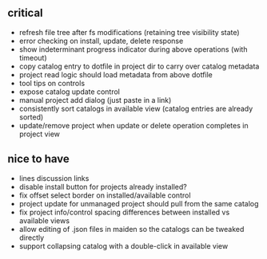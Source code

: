 ## critical

* refresh file tree after fs modifications (retaining tree visibility state)
* error checking on install, update, delete response
* show indeterminant progress indicator during above operations (with timeout)
* copy catalog entry to dotfile in project dir to carry over catalog metadata
* project read logic should load metadata from above dotfile
* tool tips on controls
* expose catalog update control
* manual project add dialog (just paste in a link)
* consistently sort catalogs in available view (catalog entries are already sorted)
* update/remove project when update or delete operation completes in project view

## nice to have

* lines discussion links
* disable install button for projects already installed?
* fix offset select border on installed/available control
* project update for unmanaged project should pull from the same catalog
* fix project info/control spacing differences between installed vs available views
* allow editing of .json files in maiden so the catalogs can be tweaked directly
* support collapsing catalog with a double-click in available view

